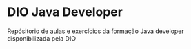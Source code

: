 # DIO Java Developer
Repósitorio de aulas e exercícios da formação Java developer disponibilizada pela DIO

